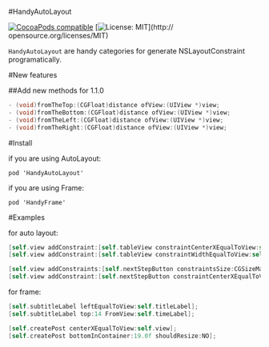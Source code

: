 #HandyAutoLayout

[![CocoaPods compatible](https://img.shields.io/badge/CocoaPods-0.1.1-green.svg?style=flat)](https://cocoapods.org) [![License: MIT](https://img.shields.io/badge/license-MIT-blue.svg?style=flat)](http:// opensource.org/licenses/MIT)

`HandyAutoLayout` are handy categories for generate NSLayoutConstraint programatically.

#New features

##Add new methods for 1.1.0
```objective-c
- (void)fromTheTop:(CGFloat)distance ofView:(UIView *)view;
- (void)fromTheBottom:(CGFloat)distance ofView:(UIView *)view;
- (void)fromTheLeft:(CGFloat)distance ofView:(UIView *)view;
- (void)fromTheRight:(CGFloat)distance ofView:(UIView *)view;
```
#Install

if you are using AutoLayout:

```
pod 'HandyAutoLayout'
```

if you are using Frame:

```
pod 'HandyFrame'
```


#Examples

for auto layout:

```objective-c
[self.view addConstraint:[self.tableView constraintCenterXEqualToView:self.view]];
[self.view addConstraint:[self.tableView constraintWidthEqualToView:self.view]];

[self.view addConstraints:[self.nextStepButton constraintsSize:CGSizeMake(300.0f, 40.0f)]];
[self.view addConstraint:[self.nextStepButton constraintCenterXEqualToView:self.view]];
```
for frame:

```objective-c
[self.subtitleLabel leftEqualToView:self.titleLabel];
[self.subtitleLabel top:14 FromView:self.timeLabel];

[self.createPost centerXEqualToView:self.view];
[self.createPost bottomInContainer:19.0f shouldResize:NO];
```

